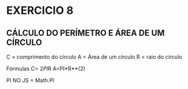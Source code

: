 # EXERCICIO 8
## CÁLCULO DO PERÍMETRO E ÁREA DE UM CÍRCULO
 
C = comprimento do círculo 
A = Área de um círculo
R = raio do círculo 

Fórmulas 
C= 2*PI*R
A=PI*R**(2)

PI NO  JS = Math.PI
